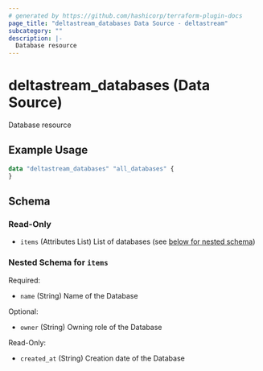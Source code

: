 ```yaml
---
# generated by https://github.com/hashicorp/terraform-plugin-docs
page_title: "deltastream_databases Data Source - deltastream"
subcategory: ""
description: |-
  Database resource
---
```


# deltastream_databases (Data Source)

Database resource

## Example Usage

```terraform
data "deltastream_databases" "all_databases" {
}
```

<!-- schema generated by tfplugindocs -->
## Schema

### Read-Only

- `items` (Attributes List) List of databases (see [below for nested schema](#nestedatt--items))

<a id="nestedatt--items"></a>
### Nested Schema for `items`

Required:

- `name` (String) Name of the Database

Optional:

- `owner` (String) Owning role of the Database

Read-Only:

- `created_at` (String) Creation date of the Database

